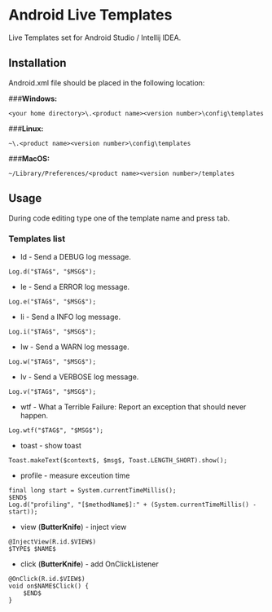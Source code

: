 Android Live Templates
====================

Live Templates set for Android Studio / Intellij IDEA. 

## Installation

Android.xml file should be placed in the following location:

###**Windows:** 
```
<your home directory>\.<product name><version number>\config\templates
```

###**Linux:**
```
~\.<product name><version number>\config\templates
```


###**MacOS:** 
```
~/Library/Preferences/<product name><version number>/templates
```


## Usage

During code editing type one of the template name and press tab.

### Templates list

* ld - Send a DEBUG log message.
```
Log.d("$TAG$", "$MSG$");
```
* le - Send a ERROR log message.
```
Log.e("$TAG$", "$MSG$");
```
* li - Send a INFO log message.
```
Log.i("$TAG$", "$MSG$");
```
* lw - Send a WARN log message.
```
Log.w("$TAG$", "$MSG$");
```
* lv - Send a VERBOSE log message.
```
Log.v("$TAG$", "$MSG$");
```
* wtf - What a Terrible Failure: Report an exception that should never happen.
```
Log.wtf("$TAG$", "$MSG$");
```

* toast - show toast
```
Toast.makeText($context$, $msg$, Toast.LENGTH_SHORT).show();
```
* profile - measure exceution time
```
final long start = System.currentTimeMillis();
$END$
Log.d("profiling", "[$methodName$]:" + (System.currentTimeMillis() - start));
```
* view (**ButterKnife**) - inject view
```
@InjectView(R.id.$VIEW$)
$TYPE$ $NAME$
```
* click (**ButterKnife**) - add OnClickListener
```
@OnClick(R.id.$VIEW$)
void on$NAME$Click() {
    $END$
}
```